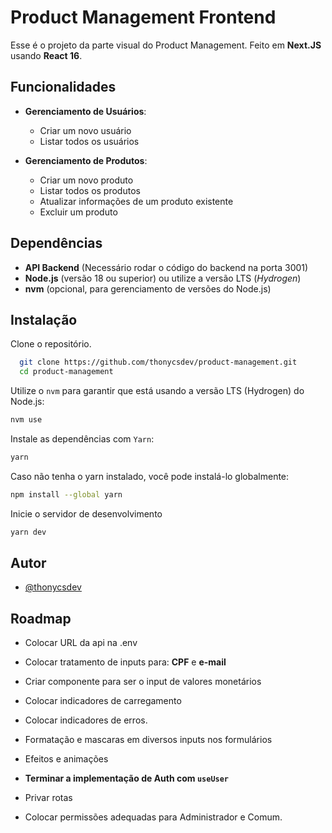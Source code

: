 # Product Management Frontend

Esse é o projeto da parte visual do Product Management. Feito em **Next.JS** usando **React 16**.


## Funcionalidades

- **Gerenciamento de Usuários**:
  - Criar um novo usuário
  - Listar todos os usuários

- **Gerenciamento de Produtos**:
  - Criar um novo produto
  - Listar todos os produtos
  - Atualizar informações de um produto existente
  - Excluir um produto





## Dependências
- **API Backend** (Necessário rodar o código do backend na porta 3001)
- **Node.js** (versão 18 ou superior) ou utilize a versão LTS (*Hydrogen*)
- **nvm** (opcional, para gerenciamento de versões do Node.js)
## Instalação


Clone o repositório.

```bash
  git clone https://github.com/thonycsdev/product-management.git
  cd product-management
```
Utilize o `nvm` para garantir que está usando a versão LTS (Hydrogen) do Node.js:

```bash
nvm use
```
Instale as dependências com `Yarn`:
```bash
yarn
```
Caso não tenha o yarn instalado, você pode instalá-lo globalmente:
```bash
npm install --global yarn
```

Inicie o servidor de desenvolvimento
```bash
yarn dev
```

## Autor

- [@thonycsdev](https://github.com/thonycsdev)


## Roadmap

- Colocar URL da api na .env
- Colocar tratamento de inputs para: **CPF** e **e-mail**
- Criar componente para ser o input de valores monetários
- Colocar indicadores de carregamento
- Colocar indicadores de erros.
- Formatação e mascaras em diversos inputs nos formulários
- Efeitos e animações

- **Terminar a implementação de Auth com `useUser`**

- Privar rotas
- Colocar permissões adequadas para Administrador e Comum.

